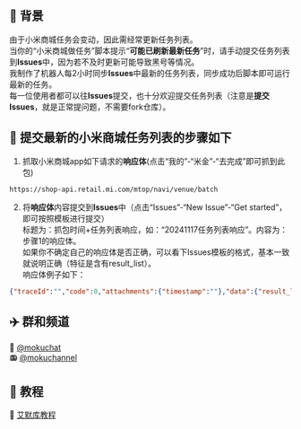 ##  👑 背景
由于小米商城任务会变动，因此需经常更新任务列表。  
当你的“小米商城做任务”脚本提示“**可能已刷新最新任务**”时，请手动提交任务列表到**Issues**中，因为若不及时更新可能导致黑号等情况。  
我制作了机器人每2小时同步**Issues**中最新的任务列表，同步成功后脚本即可运行最新的任务。  
每一位使用者都可以往**Issues**提交，也十分欢迎提交任务列表（注意是**提交Issues**，就是正常提问题，不需要fork仓库）。    

## 🐳 提交最新的小米商城任务列表的步骤如下 
1. 抓取小米商城app如下请求的**响应体**(点击“我的”-“米金”-“去完成”即可抓到此包)
```
https://shop-api.retail.mi.com/mtop/navi/venue/batch 
```  

2. 将**响应体**内容提交到**Issues**中（点击“Issues”-“New Issue”-“Get started”，即可按照模板进行提交）  
标题为：抓包时间+任务列表响应，如：“20241117任务列表响应”。内容为：步骤1的响应体。  
如果你不确定自己的响应体是否正确，可以看下Issues模板的格式，基本一致就说明正确（特征是含有result_list）。    
响应体例子如下：  
```json
{"traceId":"","code":0,"attachments":{"timestamp":""},"data":{"result_list":[{"amountTotal":760,"jumpUrl":"","tipList":["完成每日签到赚米金","积攒米金兑超级好物"],"waitArrival":0,"waitReceiveList":[],"waitReceiveTotal":0},{"components":[{"actId":"6706c0695404a23dfb5b2cab","taskId":"6706c0695243011f230d465d","taskName":"米金签到","taskDesc":"","taskType":110,"finishedNumber":0},{"actId":"6706c0695404a23dfb5b2cab","taskId":"6706edf30344c966c5b46681","taskName":"来会员中心 领专属好券","taskDesc":"浏览10秒+10米金","taskType":200,"finishedNumber":0},{"actId":"6706c0695404a23dfb5b2cab","taskId":"670f6baf1d65ee598c4fc39d","taskName":"新客专享福利","taskDesc":"浏览10秒+10米金","taskType":200,"finishedNumber":0},{"actId":"6706c0695404a23dfb5b2cab","taskId":"670fa2ba57e9a97a89265b63","taskName":"逛手机频道 选心动手机","taskDesc":"浏览10秒+10米金","taskType":200,"finishedNumber":0},{"actId":"6706c0695404a23dfb5b2cab","taskId":"6720abdc4015d32aaaa400bc","taskName":"Xiaomi 15系列 新品手机","taskDesc":"浏览10秒+10米金","taskType":200,"finishedNumber":0}]},{"components":[{"actId":"","taskId":"","taskName":"米金抽奖","taskDesc":"","taskType":128,"finishedNumber":0,"totalNumber":20,"startTime":1720000000000,"endTime":1730000000000,"status":2,"scores":0,"singleCostScores":30,"costType":2,"cycleTime":0,"taskRefreshWay":0,"upperLimit":20,"canDo":true}]}]},"message":"ok"}
```

## ✈️ 群和频道 
🔮 <a href="https://t.me/mokuchat">@mokuchat</a><br>
📻️ <a href="https://t.me/mokuchannel">@mokuchannel</a>

## 🍨 教程 
📖 <a href="https://jewel-pullover-9d0.notion.site/dfec17946a164658bb77e9682df954a2?pvs=4">艾默库教程</a>

